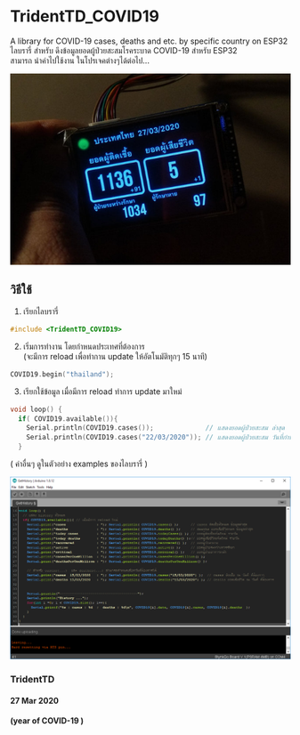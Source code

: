 # TridentTD_COVID19
A library for COVID-19  cases, deaths and etc.  by specific country  on ESP32  
ไลบรารี่ สำหรับ ดึงข้อมูลยอดผู้ป่วยสะสมโรคระบาด COVID-19 สำหรับ ESP32  
สามารถ นำค่าไปใช้งาน ในโปรเจคต่างๆได้ต่อไป...  

![covid19_project.jpg](covid19_project.jpg)  

## วิธีใช้
1. เรียกไลบรารี่

```cpp
#include <TridentTD_COVID19>
```

2. เริ่มการทำงาน โดยกำหนดประเทศที่ต้องการ  
(จะมีการ reload เพื่อทำกาน update ให้อัตโนมัติทุกๆ 15 นาที)  

```cpp
COVID19.begin("thailand");
```

3. เรียกใช้ข้อมูล เมื่อมีการ reload ทำการ update มาใหม่

```cpp
void loop() {
  if( COVID19.available()){
    Serial.println(COVID19.cases());             // แสดงยอดผู้ป่วยสะสม ล่าสุด
    Serial.println(COVID19.cases("22/03/2020")); // แสดงยอดผู้ป่วยสะสม วันที่กำหนด  ( date/month/year )
  }
```
( ค่าอื่นๆ ดูในตัวอย่าง examples ของไลบรารี่ )  

![code_example.png](code_example.png)  
  
  
### TridentTD  
#### 27 Mar 2020
#### (year of COVID-19 ) 




